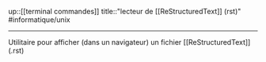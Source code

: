 up::[[terminal commandes]]
title::"lecteur de [[ReStructuredText]] (rst)"
#informatique/unix

----
Utilitaire pour afficher (dans un navigateur) un fichier [[ReStructuredText]] (.rst)

